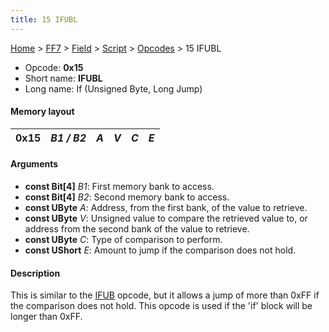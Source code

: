 ```yaml
---
title: 15 IFUBL
---
```


[Home](../../../../Main%20Page.md.md) > [FF7](../../../../FF7.md) > [Field](../../../Field.md) > [Script](../../Script.md) > [Opcodes](../Opcodes.md) > 15 IFUBL

-   Opcode: **0x15**
-   Short name: **IFUBL**
-   Long name: If (Unsigned Byte, Long Jump)

#### Memory layout

| 0x15 | *B1 / B2* | *A* | *V* | *C* | *E* |
|------|-----------|-----|-----|-----|-----|

#### Arguments

-   **const Bit\[4\]** *B1*: First memory bank to access.
-   **const Bit\[4\]** *B2*: Second memory bank to access.
-   **const UByte** *A*: Address, from the first bank, of the value to
    retrieve.
-   **const UByte** *V*: Unsigned value to compare the retrieved value
    to, or address from the second bank of the value to retrieve.
-   **const UByte** *C*: Type of comparison to perform.
-   **const UShort** *E*: Amount to jump if the comparison does not
    hold.

#### Description

This is similar to the [IFUB][] opcode, but it allows a jump of more
than 0xFF if the comparison does not hold. This opcode is used if the
'if' block will be longer than 0xFF.

  [IFUB]: 14%20IFUB.md "wikilink"
